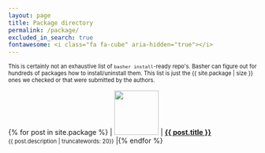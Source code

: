 ```yaml
---
layout: page 
title: Package directory 
permalink: /package/ 
excluded_in_search: true
fontawesome: <i class="fa fa-cube" aria-hidden="true"></i>
---
```


<span style="font-size: .8em">This is certainly not an exhaustive list of `basher install`-ready repo's. Basher can figure out for hundreds of packages how to install/uninstall them. This list is just the {{ site.package | size }} ones we checked or that were submitted by the authors.</span>

{% for post in site.package  %}
| <img width="90" src="https://img.shields.io/github/stars/{{ post.title }}"/> | <a href="{{ post.url | prepend: site.baseurl }}"> <strong>{{ post.title }}</strong></a><br><span style="font-size: .8em">{{ post.description | truncatewords: 20}}</span> |{% endfor %}
